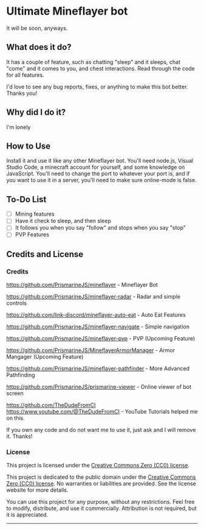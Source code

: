 # Ultimate Mineflayer bot
It will be soon, anyways.
## What does it do?
It has a couple of feature, such as chatting "sleep" and it sleeps, chat "come" and it comes to you, and chest interactions. Read through the code for all features.

I'd love to see any bug reports, fixes, or anything to make this bot better. Thanks you!

## Why did I do it?
I'm lonely

## How to Use

Install it and use it like any other Mineflayer bot. You'll need node.js, Visual Studio Code, a minecraft account for yourself, and some knowledge on JavaScript. You'll need to change the port to whatever your port is, and if you want to use it in a server, you'll need to make sure online-mode is false.

## To-Do List

- [ ] Mining features
- [ ] Have it check to sleep, and then sleep
- [ ] It follows you when you say "follow" and stops when you say "stop"
- [ ] PVP Features

## Credits and License

### Credits

https://github.com/PrismarineJS/mineflayer - Mineflayer Bot

https://github.com/PrismarineJS/mineflayer-radar - Radar and simple controls

https://github.com/link-discord/mineflayer-auto-eat - Auto Eat Features

https://github.com/PrismarineJS/mineflayer-navigate - Simple navigation

https://github.com/PrismarineJS/mineflayer-pvp - PVP (Upcoming Feature)

https://github.com/PrismarineJS/MineflayerArmorManager - Armor Mangager (Upcoming Feature)

https://github.com/PrismarineJS/mineflayer-pathfinder - More Advanced Pathfinding

https://github.com/PrismarineJS/prismarine-viewer - Online viewer of bot screen

https://github.com/TheDudeFromCI
https://www.youtube.com/@TheDudeFromCI - YouTube Tutorials helped me on this.

If you own any code and do not want me to use it, just ask and I will remove it. Thanks!

### License

This project is licensed under the [Creative Commons Zero (CC0) license](https://creativecommons.org/publicdomain/zero/1.0/).

This project is dedicated to the public domain under the [Creative Commons Zero (CC0) license](https://creativecommons.org/publicdomain/zero/1.0/). No warranties or liabilities are provided. See the license website for more details.

You can use this project for any purpose, without any restrictions. Feel free to modify, distribute, and use it commercially. Attribution is not required, but it is appreciated.



---
